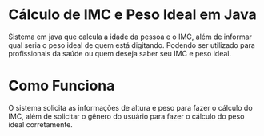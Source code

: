# Cálculo de IMC e Peso Ideal em Java
Sistema em java que calcula a idade da pessoa e o IMC, além de informar qual seria o peso ideal de quem está digitando. Podendo ser utilizado para profissionais da saúde ou quem deseja saber seu IMC e peso ideal.

# Como Funciona
O sistema solicita as informações de altura e peso para fazer o cálculo do IMC, além de solicitar o gênero do usuário para fazer o cálculo do peso ideal corretamente.